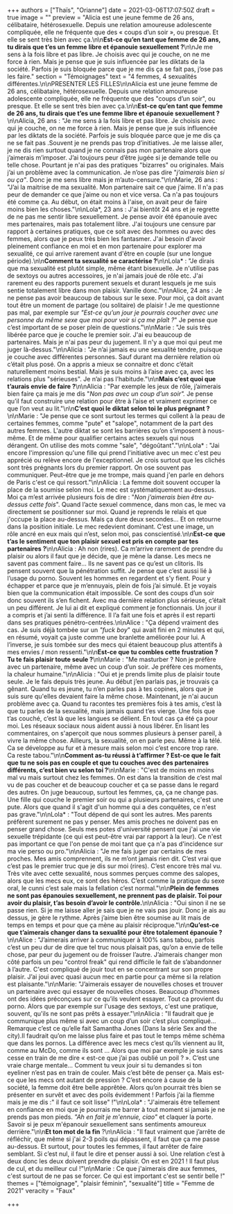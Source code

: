 +++
authors = ["Thaïs", "Orianne"]
date = 2021-03-06T17:07:50Z
draft = true
image = ""
preview = "Alicia est une jeune femme de 26 ans, célibataire, hétérosexuelle. Depuis une relation amoureuse adolescente compliquée, elle ne fréquente que des « coups d’un soir », ou presque. Et elle se sent très bien avec ça.\n\n**Est-ce qu’en tant que femme de 26 ans, tu dirais que t’es un femme libre et épanouie sexuellement ?**\n\nJe me sens à la fois libre et pas libre. Je choisis avec qui je couche, on ne me force à rien. Mais je pense que je suis influencée par les diktats de la société. Parfois je suis bloquée parce que je me dis ça se fait pas, j’ose pas les faire."
section = "Témoignages"
text = "4 femmes, 4 sexualités différentes.\n\nPRESENTER LES FILLES\n\nAlicia est une jeune femme de 26 ans, célibataire, hétérosexuelle. Depuis une relation amoureuse adolescente compliquée, elle ne fréquente que des \"coups d’un soir\", ou presque. Et elle se sent très bien avec ça.\n\n**Est-ce qu’en tant que femme de 26 ans, tu dirais que t’es une femme libre et épanouie sexuellement ?**\n\nAlicia, 26 ans : \"Je me sens à la fois libre et pas libre. Je choisis avec qui je couche, on ne me force à rien. Mais je pense que je suis influencée par les diktats de la société. Parfois je suis bloquée parce que je me dis ça ne se fait pas .Souvent je ne prends pas trop d’initiatives. Je me laisse aller, je ne dis rien surtout quand je ne connais pas mon partenaire alors que j’aimerais m’imposer. J’ai toujours peur d’être jugée si je demande telle ou telle chose. Pourtant je n'ai pas des pratiques \"bizarres\" ou originales. Mais j’ai un problème avec la communication. Je n’ose pas dire \"_j’aimerais bien si ou ça\"_. Donc je me sens libre mais je m’auto-censure.\"\n\nMarie, 26 ans : \"J’ai la maitrise de ma sexualité. Mon partenaire sait ce que j’aime. Il n'a pas peur de demander ce que j’aime ou non et vice versa. Ca n'a pas toujours été comme ça. Au début, on était moins à l'aise, on avait peur de faire moins bien les choses.\"\n\nLola*, 23 ans : J'ai bientôt 24 ans et je regrette de ne pas me sentir libre sexuellement. Je pense avoir été épanouie avec mes partenaires, mais pas totalement libre. J'ai toujours une censure par rapport à certaines pratiques, que ce soit avec des hommes ou avec des femmes, alors que je peux très bien les fantasmer. J'ai besoin d'avoir pleinement confiance en moi et en mon partenaire pour explorer ma sexualité, ce qui arrive rarement avant d'être en couple (sur une longue période).\n\n**Comment ta sexualité se caractérise ?**\n\nLola* : \"Je dirais que ma sexualité est plutôt simple, même étant bisexuelle. Je n'utilise pas de sextoys ou autres accessoires, je n'ai jamais joué de rôle etc. J'ai rarement eu des rapports purement sexuels et durant lesquels je me suis sentie totalement libre dans mon plaisir. Vanille donc.\"\n\nAlice, 24 ans : Je ne pense pas avoir beaucoup de tabous sur le sexe. Pour moi, ça doit avant tout être un moment de partage (ou solitaire) de plaisir ! Je me questionne pas mal, par exemple sur _\"Est-ce qu’un jour je pourrais coucher avec une personne du même sexe que moi pour voir si ça me plaît ?_\" Je pense que c’est important de se poser plein de questions.\"\n\nMarie : \"Je suis très libérée parce que je couche le premier soir. J'ai eu beaucoup de partenaires. Mais je n'ai pas  peur du jugement. Il n'y a que moi qui peut me juger là-dessus.\"\n\nAlicia : \"Je n’ai jamais eu une sexualité tendre, puisque je couche avec différentes personnes. Sauf durant ma dernière relation où c’était plus posé. On a appris a mieux se connaitre et donc c’était naturellement moins bestial. Mais je suis moins à l’aise avec ça, avec les relations plus \"sérieuses\". Je n’ai pas l’habitude.\"\n\n**Mais c’est quoi que t’aurais envie de faire ?**\n\nAlicia : \"Par exemple les jeux de rôle, j’aimerais bien faire ça mais je me dis \"_Non pas avec un coup d’un soir\"._ Je pense qu’il faut construire une relation pour être à l’aise et vraiment exprimer ce que l’on veut au lit.\"\n\n**C’est quoi le diktat selon toi le plus prégnant ?**\n\nMarie : \"Je pense que ce sont surtout les termes qui collent à la peau de certaines femmes, comme \"pute\" et \"salope\", notamment de la part des autres femmes. L'autre diktat se sont les barrières qu’on s’imposent à nous-même. Et de même pour qualifier certains actes sexuels qui nous dérangent. On utilise des mots comme \"sale\", \"dégoûtant\".\"\n\nLola* : \"Jai encore l'impression qu'une fille qui prend l'initiative avec un mec c'est peu apprécié ou relève encore de l'exceptionnel. Je crois surtout que les clichés sont très prégnants lors du premier rapport. On ose souvent pas communiquer. Peut-être que je me trompe, mais quand j'en parle en dehors de Paris c'est ce qui ressort.\"\n\nAlicia : La femme doit souvent occuper la place de la soumise selon moi. Le mec est systématiquement au-dessus. Moi ça m’est arrivée plusieurs fois de dire : \"_Non j’aimerais bien être au-dessus cette fois_\". Quand l’acte sexuel commence, dans mon cas, le mec va directement se positionner sur moi. Quand je reprends le relais et que j'occupe la place au-dessus. Mais ça dure deux secondes… Et on retourne dans la position initiale. Le mec redevient dominant. C’est une image, un rôle ancré en eux mais qui n’est, selon moi, pas conscientisé.\n\n**Est-ce que t’as le sentiment que ton plaisir sexuel est pris en compte par tes partenaires ?**\n\nAlicia : Ah non (rires). Ca m’arrive rarement de prendre du plaisir ou alors il faut que je décide, que je mène la danse. Les mecs ne savent pas comment faire... Ils ne savent pas ce qu’est un clitoris. Ils pensent souvent que la pénétration suffit. Je pense que c’est aussi lié à l’usage du porno. Souvent les hommes en regardent et s’y fient. Pour y échapper et parce que je m’ennuyais, plein de fois j’ai simulé. Et je voyais bien que la communication était impossible. Ce sont des coups d’un soir donc souvent ils s’en fichent. Avec ma dernière relation plus sérieuse, c’était un peu différent. Je lui ai dit et expliqué comment je fonctionnais. Un jour il a compris et j’ai senti la différence. Il l’a fait une fois et après il est reparti dans ses pratiques pénétro-centrées.\n\nAlice : \"Ça dépend vraiment des cas. Je suis déjà tombée sur un _\"fuck boy_\" qui avait fini en 2 minutes et qui, en résumé, voyait ça juste comme une branlette améliorée pour lui. A l’inverse, je suis tombée sur des mecs qui étaient beaucoup plus attentifs à mes envies / mon ressenti.\"\n\n**Est-ce que tu combles cette frustration ? Tu te fais plaisir toute seule ?**\n\nMarie : \"Me masturber ? Non je préfère avec un partenaire, même avec un coup d’un soir. Je préfère ces moments, la chaleur humaine.\"\n\nAlicia : \"Oui et je prends limite plus de plaisir toute seule. Je le fais depuis très jeune. Au début j’en parlais pas, je trouvais ça gênant. Quand tu es jeune, tu n’en parles pas à tes copines, alors que je suis sure qu'elles devaient faire la même chose. Maintenant, je n'ai aucun problème avec ça. Quand tu racontes tes premières fois à tes amis, c’est là que tu parles de la sexualité, mais jamais quand t’es vierge. Une fois que t’as couché, c’est là que les langues se délient. En tout cas ça été ça pour moi. Les réseaux sociaux nous aident aussi à nous libérer. En lisant les commentaires, on s'aperçoit que nous sommes plusieurs à penser pareil, à vivre la même chose. Ailleurs, la sexualité, on en parle peu. Même à la télé. Ca se développe au fur et à mesure mais selon moi c’est encore trop rare. Ca reste tabou.\"\n\n**Comment as-tu réussi à t’affirmer ? Est-ce que le fait que tu ne sois pas en couple et que tu couches avec des partenaires différents, c’est bien vu selon toi ?**\n\nMarie : \"C'est de moins en moins mal vu mais surtout chez les femmes. On est dans la transition de c’est mal vu de pas coucher et de beaucoup coucher et ça se passe dans le regard des autres. On juge beaucoup, surtout les femmes, ça, ça ne change pas. Une fille qui couche le premier soir ou qui a plusieurs partenaires, c'est une pute. Alors que quand il s'agit d'un homme qui a des conquêtes, ce n'est pas grave.\"\n\nLola* : \"Tout dépend de qui sont les autres. Mes parents préfèrent surement ne pas y penser. Mes amis proches ne doivent pas en penser grand chose. Seuls mes potes d'université pensent que j'ai une vie sexuelle trépidante (ce qui est peut-être vrai par rapport à la leur). Ce n'est pas important ce que l'on pense de moi tant que ça n'a pas d'incidence sur ma vie perso ou pro.\"\n\nAlicia : \"Je me fais juger par certains de mes proches. Mes amis comprennent, ils ne m’ont jamais rien dit. C’est vrai que c’est pas le premier truc que je dis sur moi (rires). C’est encore très mal vu. Très vite avec cette sexualité, nous sommes perçues comme des salopes, alors que les mecs eux, ce sont des héros. C’est comme la pratique du sexe oral, le cunni c’est sale mais la fellation c’est normal.\"\n\n**Plein de femmes ne sont pas épanouies sexuellement, ne prennent pas de plaisir. Toi pour avoir du plaisir, t’as besoin d’avoir le contrôle.**\n\nAlicia : \"Oui sinon il ne se passe rien. Si je me laisse aller je sais que je ne vais pas jouir. Donc je ais au dessus, je gère le rythme. Après j’aime bien être soumise au lit mais de temps en temps et pour que ça mène au plaisir réciproque.\"\n\n**Qu’est-ce que t’aimerais changer dans ta sexualité pour être totalement épanouie ?**\n\nAlice : \"J’aimerais arriver à communiquer à 100% sans tabou, parfois c’est un peu dur de dire que tel truc nous plaisait pas, qu’on a envie de telle chose, par peur du jugement ou de froisser l’autre. J’aimerais changer mon côté parfois un peu \"control freak\" qui rend difficile le fait de s’abandonner à l’autre.  C'est compliqué de jouir tout en se concentrant  sur son propre plaisir. J’ai joui avec quasi aucun mec en partie pour ça même si la relation est plaisante.\"\n\nMarie: \"J’aimerais essayer de nouvelles choses et trouver un partenaire avec qui essayer de nouvelles choses. Beaucoup d’hommes ont des idées préconçues sur ce qu’ils veulent essayer. Tout ca provient du porno. Alors que par exemple sur l'usage des sextoys, c'est une pratique, souvent, qu'ils ne sont pas prêts à essayer.\"\n\nAlicia : \"Il faudrait que je communique plus même si avec un coup d’un soir c’est plus compliqué… Remarque c’est ce qu’elle fait Samantha Jones (Dans la série Sex and the city).Il faudrait qu’on me laisse plus faire et pas tout le temps même schéma que dans les pornos. La différence avec les mecs c’est qu’ils viennent au lit, comme au McDo, comme ils sont … Alors que moi par exemple je suis sans cesse en train de me dire « est-ce que j’ai pas oublié un poil ? ». C’est une vraie charge mentale… Comment tu veux jouir si tu demandes si ton eyeliner n’est pas en train de couler. Mais c’est bête de penser ça. Mais est-ce que les mecs ont autant de pression ? C’est encore à cause de la société, la femme doit être belle apprêtée. Alors qu’on pourrait très bien se présenter en survêt et avec des poils évidemment ! Parfois j’ai la flemme mais je me dis :\" il faut ce soit lisse\" !\"\n\nLola* : \"J'aimerais être tellement en confiance en moi que je pourrais me barrer à tout moment si jamais je ne prends pas mon pieds. _\"Ah en fait je m'ennuie, ciao\"_ et claquer la porte. Savoir si je peux m'épanouir sexuellement sans sentiments amoureux derrière.\"\n\n**Et ton mot de la fin** ?\n\nAlicia : \"Il faut vraiment que j’arrête de réfléchir, que même si j'ai 2-3 poils qui dépassent, il faut que ça me passe au-dessus. Et surtout, pour toutes les femmes, il faut arrêter de faire semblant. Si c’est nul, il faut le dire et penser aussi à soi. Une relation c’est à deux donc les deux doivent prendre du plaisir. On est en 2021 ! Il faut plus de cul, et du meilleur cul !\"\n\nMarie : Ce que j'aimerais dire aux femmes, c'est surtout de ne pas se forcer. Ce qui est important c'est se sentir belle !"
themes = ["témoignage", "plaisir féminin", "sexualité"]
title = "Femme de 2021"
veracity = "Faux"

+++
